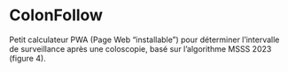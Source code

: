 # ColonFollow
Petit calculateur PWA (Page Web “installable”) pour déterminer l’intervalle de
surveillance après une coloscopie, basé sur l’algorithme MSSS 2023 (figure 4).

